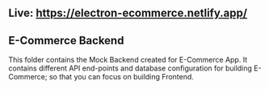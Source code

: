 ## Live: https://electron-ecommerce.netlify.app/

## E-Commerce Backend

This folder contains the Mock Backend created for E-Commerce App. It contains different API end-points and database configuration for building E-Commerce; so that you can focus on building Frontend.
